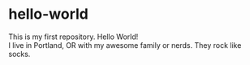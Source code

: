 # hello-world
This is my first repository.  Hello World!<br>
I live in Portland, OR with my awesome family or nerds.  They rock like socks.   
